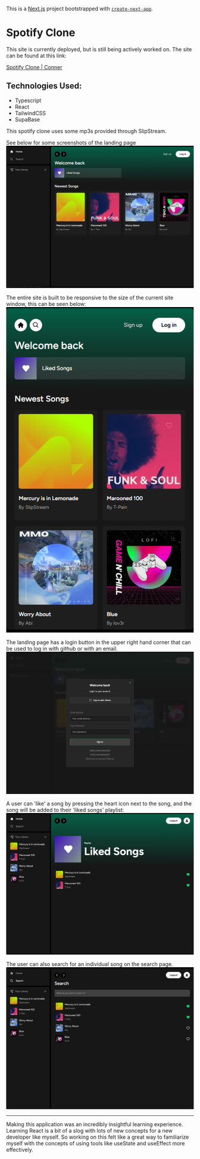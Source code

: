 This is a [Next.js](https://nextjs.org/) project bootstrapped with [`create-next-app`](https://github.com/vercel/next.js/tree/canary/packages/create-next-app).

# Spotify Clone

This site is currently deployed, but is still being actively worked on. The site can be found at this link:

[Spotify Clone | Conner](https://spotify-clone-sable-three.vercel.app/)

## Technologies Used:

- Typescript
- React
- TailwindCSS
- SupaBase

This spotify clone uses some mp3s provided through SlipStream.

See below for some screenshots of the landing page
![Landing page](/Screenshots/Landing.png)

The entire site is built to be responsive to the size of the current site window, this can be seen below:
![responsive landing](/Screenshots/Responsive_Landing.png)

The landing page has a login button in the upper right hand corner that can be used to log in with github or with an email.
![login page](/Screenshots/Login_page.png)

A user can 'like' a song by pressing the heart icon next to the song, and the song will be added to their 'liked songs' playlist:
![Liked songs](/Screenshots/Liked_Songs.png)

The user can also search for an individual song on the search page.
![Search page](/Screenshots/Search_Page.png)

---

Making this application was an incredibly insightful learning experience. Learning React is a bit of a slog with lots of new concepts for a new developer like myself. So working on this felt like a great way to familiarize myself with the concepts of using tools like useState and useEffect more effectively.
